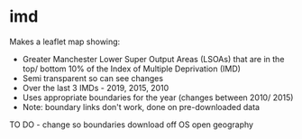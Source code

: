 # imd
Makes a leaflet map showing:
* Greater Manchester Lower Super Output Areas (LSOAs) that are in the top/ bottom 10% of the Index of Multiple Deprivation (IMD) 
* Semi transparent so can see changes
* Over the last 3 IMDs - 2019, 2015, 2010
* Uses appropriate boundaries for the year (changes between 2010/ 2015)
* Note: boundary links don't work, done on pre-downloaded data

TO DO - change so boundaries download off OS open geography
